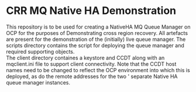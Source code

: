 # CRR MQ Native HA Demonstration

This repository is to be used for creating a NativeHA MQ Queue Manager on OCP for the purposes of Demonstrating cross region recovery.
All artefacts are present for the demonstration of the (initially) live queue manager.
The scripts directory contains the script for deploying the queue manager and required supporting objects.
<BR>
The client directory containes a keystore and CCDT along with an mqclient.ini file to support client connectivity.
Note that the CCDT host names need to be changed to reflect the OCP environment into which this is deployed, as do the remote addresses for the two '
separate Native HA queue manager instances.
